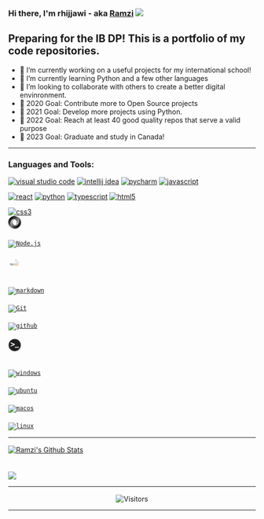### Hi there, I'm rhijjawi - aka [Ramzi][website] <img src="https://github.com/blackcater/blackcater/raw/master/images/Hi.gif" height="32" />

## Preparing for the IB DP! This is a portfolio of my code repositories. 

- 🔭 I’m currently working on a useful projects for my international school!
- 🌱 I’m currently learning Python and a few other languages
- 👯 I’m looking to collaborate with others to create a better digital envinronment.
- 🥅 2020 Goal: Contribute more to Open Source projects
- 🥅 2021 Goal: Develop more projects using Python. 
- 🥅 2022 Goal: Reach at least 40 good quality repos that serve a valid purpose
- 🥅 2023 Goal: Graduate and study in Canada!
---

### Languages and Tools:

[<img alt="visual studio code" width="26px" src="https://img.icons8.com/fluent/240/000000/visual-studio-code-2019.png" />](https://code.visualstudio.com/)
[<img alt="intellij idea" width="26px" src="https://img.icons8.com/color/240/000000/intellij-idea.png" />](https://www.jetbrains.com/idea/)
[<img alt="pycharm" width="26px" src="https://img.icons8.com/color/240/000000/pycharm.png" />](https://www.jetbrains.com/pycharm/)
[<img alt="javascript" width="26px" src="https://img.icons8.com/color/240/000000/javascript.png" />](https://developer.mozilla.org/en-US/docs/Web/JavaScript)
<!--
<img alt="eslint" width="26px" src="https://raw.githubusercontent.com/github/explore/80688e429a7d4ef2fca1e82350fe8e3517d3494d/topics/eslint/eslint.png">](https://eslint.org/)
<img alt="java" width="26px" src="https://img.icons8.com/color/240/000000/java-coffee-cup-logo.png">
</code>](https://docs.oracle.com/en/java/)
[<code>
<img alt="sass" width="26px" src="https://img.icons8.com/color/240/000000/sass.png">
</code>](https://sass-lang.com/)
[<code>
<img alt="latex" width="26px" src="https://raw.githubusercontent.com/github/explore/80688e429a7d4ef2fca1e82350fe8e3517d3494d/topics/latex/latex.png">
</code>](https://www.latex-project.org/)
-->
[<img alt="react" width="26px" src="https://img.icons8.com/color/240/000000/react-native.png" />](https://reactjs.org/)
[<img alt="python" width="26px" src="https://img.icons8.com/color/240/000000/python.png">](https://www.python.org/)
[<img alt="typescript" width="26px" src="https://img.icons8.com/color/240/000000/typescript.png">](https://www.typescriptlang.org/)
[<img alt="html5" width="26px" src="https://img.icons8.com/color/240/000000/html-5.png">](https://developer.mozilla.org/en-US/docs/Web/HTML)

[<img alt="css3" width="26px" src="https://img.icons8.com/color/240/000000/css3.png">](https://developer.mozilla.org/en-US/docs/Web/CSS)
[<code>
<img alt="json" width="26px" src="https://raw.githubusercontent.com/github/explore/80688e429a7d4ef2fca1e82350fe8e3517d3494d/topics/json/json.png">
</code>](https://www.json.org/json-en.html)
[<code>
<img alt="Node.js" width="26px" src="https://img.icons8.com/color/240/000000/nodejs.png">
</code>](https://nodejs.org/en/)
[<code>
<img alt="MySQL" width="26px" src="https://raw.githubusercontent.com/github/explore/80688e429a7d4ef2fca1e82350fe8e3517d3494d/topics/mysql/mysql.png">
</code>](https://dev.mysql.com/)

[<code>
<img alt="markdown" width="26px" src="https://img.icons8.com/ios-filled/100/000000/markdown.png">
</code>](https://www.markdownguide.org/)
[<code>
<img alt="Git" width="26px" src="https://img.icons8.com/color/240/000000/git.png">
</code>](https://git-scm.com/)
[<code>
<img alt="github" width="26px" src="https://img.icons8.com/ios-glyphs/240/000000/github.png">
</code>](https://github.com/)
[<code>
<img alt="terminal" width="26px" src="https://raw.githubusercontent.com/github/explore/80688e429a7d4ef2fca1e82350fe8e3517d3494d/topics/terminal/terminal.png">
</code>](https://docs.microsoft.com/en-us/windows/terminal/)

[<code>
<img alt="windows" width="26px" src="https://img.icons8.com/color/240/000000/windows-10.png">
</code>](https://www.microsoft.com/en-us/windows)
[<code>
<img alt="ubuntu" width="26px" src="https://img.icons8.com/color/96/000000/ubuntu--v1.png">
</code>](https://ubuntu.com/)
[<code>
<img alt="macos" width="26px" src="https://img.icons8.com/officel/160/000000/mac-logo.png">
</code>](https://developer.apple.com/macos/)
[<code>
<img alt="linux" width="26px" src="https://img.icons8.com/color/96/000000/linux.png">
</code>](https://www.kernel.org/)


---



<a href="https://github-readme-stats.rhijjawi.vercel.app/api?username=rhijjawi&show_icons=true&hide_border=true&count_private=true&include_all_commits=true&theme=radical">
<img align="center" alt="Ramzi's Github Stats" src="https://github-readme-stats.vercel.app/api?username=rhijjawi&show_icons=true" /></a>
<br>
<br>
<br>

<a href="https://github-readme-stats.vercel.app/api/top-langs/?username=rhijjawi&layout=compact&theme=radical">
  <img align="center" src="https://github-readme-stats.vercel.app/api/top-langs/?username=rhijjawi&layout=compact&theme=radical" />
</a>


---

<p align=center>                           
  <img align=center  src="https://visitor-badge.laobi.icu/badge?page_id=rhijjawi.rhijjawi" alt="Visitors">                     
</p>

---


[website]: http://netsafe.dev
[linkedin]: https://www.linkedin.com/in/ramzihijjawi
[gmail]: mailto:ramzihijjawi@gmail.com
[whatsapp]:https://wa.me/+256795292685
[instagram]: https://www.instagram.com/the_chancellow_aint_dead
